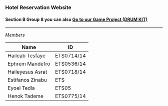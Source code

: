 ### Hotel Reservation Website
#### Section B Group 8  you can also [Go to our Game Project (DRUM KIT)](https://github.com/EpphremM/Drum_Kit.git)
---------------------------
*Members*

Name            | ID
--------------- | ---------
Haileab Tesfaye | ETS0714/14 
Ephrem Mandefro | ETS0536/14
Haileyesus Asrat | ETS0718/14
Estifanos Zinabu | ETS
Eyoel Tedla    | ETS05
Henok Tademe   | ETS0775/14
